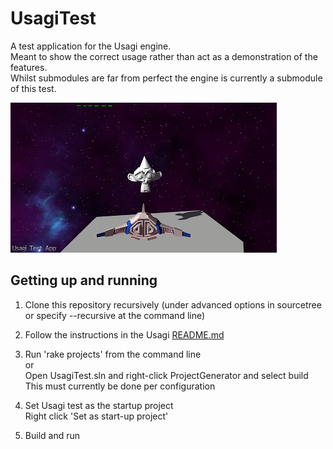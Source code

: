 UsagiTest
=========

A test application for the Usagi engine.  
Meant to show the correct usage rather than act as a demonstration of the features.  
Whilst submodules are far from perfect the engine is currently a submodule of this test.

![](Documents/Images/PreviewImage.jpg)

Getting up and running
----------------------


1. Clone this repository recursively (under advanced options in sourcetree or specify --recursive at the command line)

1. Follow the instructions in the Usagi [README.md](https://github.com/vitei/Usagi/blob/master/README.md)

1. Run 'rake projects' from the command line  
   or  
   Open UsagiTest.sln and right-click ProjectGenerator and select build  
   This must currently be done per configuration

1. Set Usagi test as the startup project  
   Right click 'Set as start-up project'
   
1. Build and run
